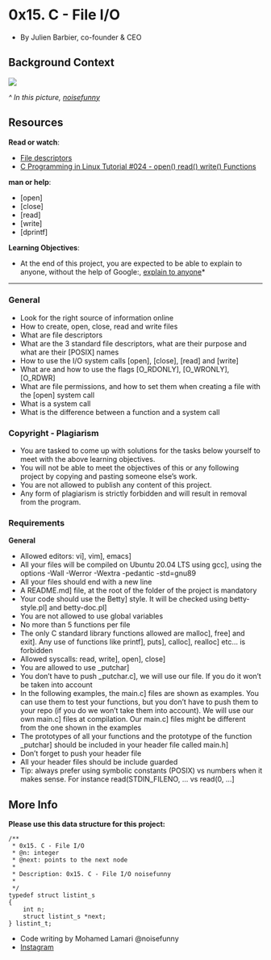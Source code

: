 0x15. C - File I/O
================

-   By Julien Barbier, co-founder & CEO

Background Context
------------------

![](https://www.icegif.com/wp-content/uploads/2022/04/icegif-422.gif)

*^ In this picture, [noisefunny](https://www.instagram.com/noisefunny/ "noisefunny")*

Resources
---------

**Read or watch**:

-   [File descriptors](https://intranet.alxswe.com/rltoken/Duva-9Fjyskt39R__Nnazg "File descriptors")
-   [C Programming in Linux Tutorial #024 - open() read() write() Functions](https://intranet.alxswe.com/rltoken/x05veqiLPSxXmJf9zTtCkQ "C Programming in Linux Tutorial #024 - open() read() write() Functions")

**man or help**:

-    [open]
-    [close]
-    [read]
-    [write]
-    [dprintf]

**Learning Objectives**:

-   At the end of this project, you are expected to be able to explain to anyone, without the help of Google:, [explain to anyone](https://intranet.alxswe.com/rltoken/kQg2-u-cAYxh6oJz2TWHWw "explain to anyone")*
------------

### General

-   Look for the right source of information online
-   How to create, open, close, read and write files
-   What are file descriptors
-   What are the 3 standard file descriptors, what are their purpose and what are their [POSIX] names
-   How to use the I/O system calls [open], [close], [read] and [write]
-   What are and how to use the flags [O_RDONLY], [O_WRONLY], [O_RDWR]
-   What are file permissions, and how to set them when creating a file with the [open] system call
-   What is a system call
-   What is the difference between a function and a system call
### Copyright - Plagiarism


-   You are tasked to come up with solutions for the tasks below yourself to meet with the above learning objectives.
-   You will not be able to meet the objectives of this or any following project by copying and pasting someone else’s work.
-   You are not allowed to publish any content of this project.
-   Any form of plagiarism is strictly forbidden and will result in removal from the program.

### Requirements

**General**

-   Allowed editors: vi], vim], emacs]
-   All your files will be compiled on Ubuntu 20.04 LTS using gcc], using the options -Wall -Werror -Wextra -pedantic -std=gnu89
-   All your files should end with a new line
-   A README.md] file, at the root of the folder of the project is mandatory
-   Your code should use the Betty] style. It will be checked using betty-style.pl] and betty-doc.pl]
-   You are not allowed to use global variables
-   No more than 5 functions per file
-   The only C standard library functions allowed are malloc], free] and exit]. Any use of functions like printf], puts], calloc], realloc] etc… is forbidden
-   Allowed syscalls: read, write], open], close]
-   You are allowed to use _putchar]
-   You don’t have to push _putchar.c], we will use our file. If you do it won’t be taken into account
-   In the following examples, the main.c] files are shown as examples. You can use them to test your functions, but you don’t have to push them to your repo (if you do we won’t take them into account). We will use our own main.c] files at compilation. Our main.c] files might be different from the one shown in the examples
-   The prototypes of all your functions and the prototype of the function _putchar] should be included in your header file called main.h]
-   Don’t forget to push your header file
-   All your header files should be include guarded
-   Tip: always prefer using symbolic constants (POSIX) vs numbers when it makes sense. For instance read(STDIN_FILENO, ... vs read(0, ...]




More Info
---------
**Please use this data structure for this project:**

```
/**
 * 0x15. C - File I/O
 * @n: integer
 * @next: points to the next node
 *
 * Description: 0x15. C - File I/O noisefunny
 * 
 */
typedef struct listint_s
{
    int n;
    struct listint_s *next;
} listint_t;
```

-   Code writing by Mohamed Lamari @noisefunny
-   [Instagram](https://www.instagram.com/noisefunny/)
